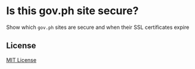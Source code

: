 # Is this gov.ph site secure?

Show which `gov.ph` sites are secure and when their SSL certificates expire


## License

[MIT License](license)
